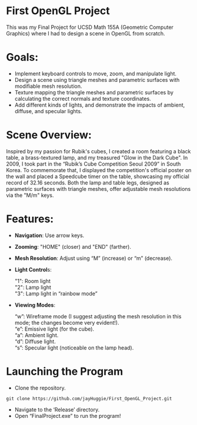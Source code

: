 # First OpenGL Project

This was my Final Project for UCSD Math 155A (Geometric Computer Graphics) where I had to design a scene in OpenGL from scratch.


# Goals:

* Implement keyboard controls to move, zoom, and manipulate light.
* Design a scene using triangle meshes and parametric surfaces with modifiable mesh resolution.
* Texture mapping the triangle meshes and parametric surfaces by calculating the correct normals and texture coordinates.
* Add different kinds of lights, and demonstrate the impacts of ambient, diffuse, and specular lights.


# Scene Overview:

Inspired by my passion for Rubik's cubes, I created a room featuring a black table, a brass-textured lamp, and my treasured "Glow in the Dark Cube". In 2009, I took part in the “Rubik’s Cube Competition Seoul 2009” in South Korea. To commemorate that, I displayed the competition's official poster on the wall and placed a Speedcube timer on the table, showcasing my official record of 32.16 seconds. Both the lamp and table legs, designed as parametric surfaces with triangle meshes, offer adjustable mesh resolutions via the "M/m" keys.

# Features:

* **Navigation**: Use arrow keys.
* **Zooming**: "HOME" (closer) and "END" (farther).
* **Mesh Resolution**: Adjust using “M” (increase) or “m” (decrease).
* **Light Control**s:

  "1": Room light  <br />
  "2": Lamp light  <br />
  "3": Lamp light in “rainbow mode”
  
* **Viewing Modes**:

  “w”: Wireframe mode (I suggest adjusting the mesh resolution in this mode; the changes become very evident!).  <br />
  “e”: Emissive light (for the cube).  <br />
  “a”: Ambient light.  <br />
  “d”: Diffuse light.  <br />
  “s”: Specular light (noticeable on the lamp head).  <br />

# Launching the Program

* Clone the repository.
```
git clone https://github.com/jayHuggie/First_OpenGL_Project.git
```
* Navigate to the ‘Release’ directory.
* Open “FinalProject.exe” to run the program!
